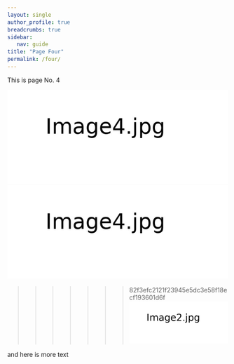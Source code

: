 ```yaml
---
layout: single
author_profile: true
breadcrumbs: true
sidebar:
   nav: guide
title: "Page Four"
permalink: /four/
---
```


This is page No. 4

![Image1](../assets/images/image4.jpg)
![Image1](../assets/images/image4.jpg)
>>>>>>> 82f3efc2121f23945e5dc3e58f18ecf193601d6f
![Image1](../assets/images/image2.jpg)

and here is more text
